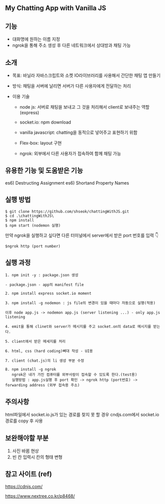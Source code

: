 ## My Chatting App with Vanilla JS

## 기능

- 대화명에 원하는 이름 지정
- ngrok을 통해 주소 생성 후 다른 네트워크에서 상대방과 채팅 가능

## 소개

- 목표: 바닐라 자바스크립트와 소켓 IO라이브러리를 사용해서 간단한 채팅 앱 만들기

- 방식: 채팅을 서버에 날리면 서버가 다른 사용자에게 전달하는 처리

- 이용 기술

  - node js: 서버로 채팅을 보내고 그 것을 처리해서 client로 보내주는 역할 (express)

  - socket.io: npm download

  - vanilla javascript: chatting을 동적으로 넣어주고 표현하기 위함

  - Flex-box: layout 구현

  - ngrok: 외부에서 다른 사용자가 접속하여 함께 채팅 가능

## 유용한 기능 및 도움받은 기능

es6) Destructing Assignment
es6) Shortand Property Names

## 실행 방법

```
$ git clone https://github.com/shseok/chattingWithJS.git
$ cd .\chattingWithJS\
$ npm install
$ npm start (nodemon 실행)
```

만약 ngrok을 실행하고 싶다면 다른 터미널에서 server에서 받은 port 번호를 입력 👇

```
$ngrok http (port number)
```

## 실행 과정

```
1. npm init -y : package.json 생성

- package.json - app의 manifest file

2. npm install express socket.io moment

3. npm install -g nodemon : js file의 변경이 있을 때마다 자동으로 실행(적용)

이후 node app.js -> nodemon app.js (server listening ...) - only app.js listening

4. emit을 통해 clinet와 server가 메시지를 주고 socket.on의 data로 메시지를 받는다.

5. client에서 받은 메세지를 처리

6. html, css (hard coding)뼈대 작성 - UI용

7. client (chat.js)의 li 생성 부분 수정

8. npm install -g ngrok
   ngrok은 내가 가진 컴퓨터를 외부사람이 접속할 수 있도록 한다.(test용)
   실행방법 : app.js실행 후 port 확인 -> ngrok http (port번호) -> forwarding address (외부 접속용 주소)
```

## 주의사항

html파일에서 socket.io.js가 있는 경로를 찾지 못 할 경우 cndjs.com에서 socket.io 경로를 copy 후 사용

## 보완해야할 부분

1. 사진 바뀜 현상
2. 빈 칸 입력시 칸의 형태 변형

## 참고 사이트 (ref)

https://cdnjs.com/

https://www.nextree.co.kr/p8468/
